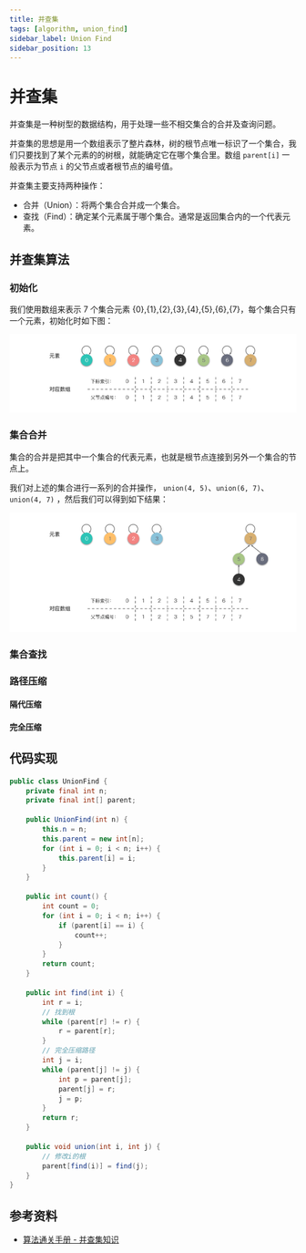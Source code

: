 ```yaml
---
title: 并查集
tags: [algorithm, union_find]
sidebar_label: Union Find
sidebar_position: 13
---
```


# 并查集

并查集是一种树型的数据结构，用于处理一些不相交集合的合并及查询问题。

并查集的思想是用一个数组表示了整片森林，树的根节点唯一标识了一个集合，我们只要找到了某个元素的的树根，就能确定它在哪个集合里。数组 `parent[i]` 一般表示为节点 `i` 的父节点或者根节点的编号值。

并查集主要支持两种操作：

* 合并（Union）：将两个集合合并成一个集合。
* 查找（Find）：确定某个元素属于哪个集合。通常是返回集合内的一个代表元素。

## 并查集算法

### 初始化

我们使用数组来表示 $7$ 个集合元素 $\{0\}$,$\{1\}$,$\{2\}$,$\{3\}$,$\{4\}$,$\{5\}$,$\{6\}$,$\{7\}$，每个集合只有一个元素，初始化时如下图：

![](../../../static/images/algorithm/tree/union_find_init.png)

### 集合合并

集合的合并是把其中一个集合的代表元素，也就是根节点连接到另外一个集合的节点上。

我们对上述的集合进行一系列的合并操作， `union(4, 5)`、`union(6, 7)`、`union(4, 7)` ，然后我们可以得到如下结果：

![](../../../static/images/algorithm/tree/union_find_merged.png)

### 集合查找

### 路径压缩

#### 隔代压缩

#### 完全压缩

## 代码实现

```java showLineNumbers title="UnionFind.java"
public class UnionFind {
    private final int n;
    private final int[] parent;

    public UnionFind(int n) {
        this.n = n;
        this.parent = new int[n];
        for (int i = 0; i < n; i++) {
            this.parent[i] = i;
        }
    }

    public int count() {
        int count = 0;
        for (int i = 0; i < n; i++) {
            if (parent[i] == i) {
                count++;
            }
        }
        return count;
    }

    public int find(int i) {
        int r = i;
        // 找到根
        while (parent[r] != r) {
            r = parent[r];
        }
        // 完全压缩路径
        int j = i;
        while (parent[j] != j) {
            int p = parent[j];
            parent[j] = r;
            j = p;
        }
        return r;
    }

    public void union(int i, int j) {
        // 修改i的根
        parent[find(i)] = find(j);
    }
}
```

## 参考资料

* [算法通关手册 - 并查集知识](https://algo.itcharge.cn/07.Tree/05.Union-Find/01.Union-Find/)